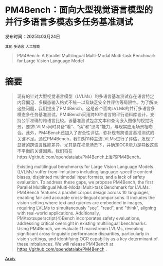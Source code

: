 # PM4Bench：面向大型视觉语言模型的并行多语言多模态多任务基准测试

发布时间：2025年03月24日

`其他` `多语言` `人工智能`

> PM4Bench: A Parallel Multilingual Multi-Modal Multi-task Benchmark for Large Vision Language Model

# 摘要

> 现有的针对大型视觉语言模型（LVLMs）的多语言基准测试存在语言特定内容偏见、多模态输入格式不统一以及缺乏安全性评估等局限性。为了解决这些问题，我们提出了PM4Bench，这是首个面向LVLMs的并行多语言多模态多任务基准测试。PM4Bench采用跨10种语言的平行语料库设计，支持公平准确的跨语言比较。该基准测试包含文本和查询嵌入图像的视觉场景，要求LVLMs同时具备“看”、“读”和“思考”能力，与现实应用场景相吻合。此外，PM4Bench还加入了安全性评估，弥补现有跨语言基准测试的关键不足。通过PM4Bench，我们对11种主流LVLMs进行了评估，发现了显著的跨语言性能差异，尤其是在视觉场景下，并确定OCR能力是导致这些不平衡的关键因素。我们将在https://github.com/opendatalab/PM4Bench上发布PM4Bench。


> Existing multilingual benchmarks for Large Vision Language Models (LVLMs) suffer from limitations including language-specific content biases, disjointed multimodal input formats, and a lack of safety evaluation. To address these gaps, we propose PM4Bench, the first Parallel Multilingual Multi-Modal Multi-task Benchmark for LVLMs. PM4Bench features a parallel corpus design across 10 languages, enabling fair and accurate cross-lingual comparisons. It includes the vision setting where text and queries are embedded in images, requiring LVLMs to simultaneously "see", "read", and "think", aligning with real-world applications. Additionally, PM\textsuperscript{4}Bench incorporates safety evaluations, addressing critical oversight in existing multilingual benchmarks. Using PM4Bench, we evaluate 11 mainstream LVLMs, revealing significant cross-linguistic performance disparities, particularly in vision settings, and identifying OCR capability as a key determinant of these imbalances. We will release PM4Bench at https://github.com/opendatalab/PM4Bench .

[Arxiv](https://arxiv.org/abs/2503.18484)